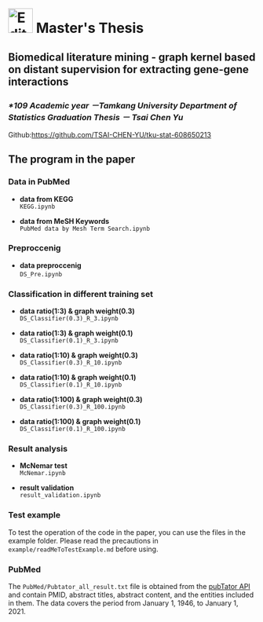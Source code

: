 # <img src="https://upload.wikimedia.org/wikipedia/zh/thumb/d/db/Tamkang_University_logo.svg/630px-Tamkang_University_logo.svg.png" alt="Editor" width="50"> Master's Thesis
## Biomedical literature mining - graph kernel based on distant supervision for extracting gene-gene interactions
### _*109 Academic year －Tamkang University Department of Statistics  Graduation Thesis － Tsai Chen Yu_

Github:<https://github.com/TSAI-CHEN-YU/tku-stat-608650213>

## The program in the paper  

### Data in PubMed

- **data from KEGG**  
`KEGG.ipynb`

- **data from MeSH Keywords**  
`PubMed data by Mesh Term Search.ipynb`

### Preproccenig

- **data preproccenig**  
`DS_Pre.ipynb`

### Classification in different training set

- **data ratio(1:3) & graph weight(0.3)**  
`DS_Classifier(0.3)_R_3.ipynb`

- **data ratio(1:3) & graph weight(0.1)**  
`DS_Classifier(0.1)_R_3.ipynb`

- **data ratio(1:10) & graph weight(0.3)**  
`DS_Classifier(0.3)_R_10.ipynb`

- **data ratio(1:10) & graph weight(0.1)**  
`DS_Classifier(0.1)_R_10.ipynb`

- **data ratio(1:100) & graph weight(0.3)**  
`DS_Classifier(0.3)_R_100.ipynb`

- **data ratio(1:100) & graph weight(0.1)**  
`DS_Classifier(0.1)_R_100.ipynb`

### Result analysis

- **McNemar test**  
`McNemar.ipynb`

- **result validation**  
`result_validation.ipynb`

### Test example

To test the operation of the code in the paper, you can use the files in the example folder. Please read the precautions in `example/readMeToTestExample.md` before using.

### PubMed

The `PubMed/Pubtator_all_result.txt` file is obtained from the [pubTator API](https://www.ncbi.nlm.nih.gov/research/pubtator/api.html) and contain PMID, abstract titles, abstract content, and the entities included in them. The data covers the period from January 1, 1946, to January 1, 2021.
